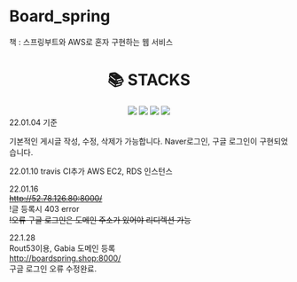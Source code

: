 # Board_spring
책 : 스프링부트와 AWS로 혼자 구현하는 웹 서비스 
<div align=center><h1>📚 STACKS</h1></div>

<div align=center> 
  <img src="https://img.shields.io/badge/spring-6DB33F?style=for-the-badge&logo=spring&logoColor=white"> 
  <img src="https://img.shields.io/badge/mysql-4479A1?style=for-the-badge&logo=mysql&logoColor=white"> 
  <img src="https://img.shields.io/badge/bootstrap-7952B3?style=for-the-badge&logo=bootstrap&logoColor=white">
  <img src="https://img.shields.io/badge/amazonaws-232F3E?style=for-the-badge&logo=amazonaws&logoColor=white"> 
  <br>
</div>
22.01.04 기준

기본적인 게시글 작성, 수정, 삭제가 가능합니다.
Naver로그인, 구글 로그인이 구현되었습니다.


22.01.10 travis CI추가
AWS EC2, RDS 인스턴스 

22.01.16<br>
<strike>http://52.78.126.80:8000/</strike><br>
!글 등록시 403 error<br>
<strike>!오류 구글 로그인은 도메인 주소가 있어야 리디렉션 가능</strike><br>

22.1.28<br>
Rout53이용, Gabia 도메인 등록<br>
http://boardspring.shop:8000/<br>
구글 로그인 오류 수정완료.<br>
